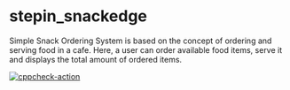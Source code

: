 # stepin_snackedge
Simple Snack Ordering System is based on the concept of ordering and serving food in a cafe. Here, a user can order available food items, serve it and displays the total amount of ordered items.

[![cppcheck-action](https://github.com/Gopijayadivya/stepin_snackedge/actions/workflows/cppcheck.yml/badge.svg)](https://github.com/Gopijayadivya/stepin_snackedge/actions/workflows/cppcheck.yml)

